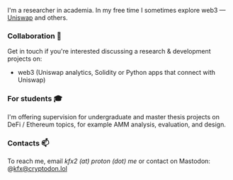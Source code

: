 I'm a researcher in academia. In my free time I sometimes explore web3 — [Uniswap](https://github.com/atiselsts/uniswap-v3-liquidity-math) and others.

### Collaboration 🤝

Get in touch if you're interested discussing a research & development projects on:

* web3 (Uniswap analytics, Solidity or Python apps that connect with Uniswap)

### For students 🎓

I'm offering supervision for undergraduate and master thesis projects on DeFi / Ethereum topics, for example AMM analysis, evaluation, and design.

### Contacts 📫

To reach me, email *kfx2 (at) proton (dot) me* or contact on Mastodon: @kfx@cryptodon.lol
